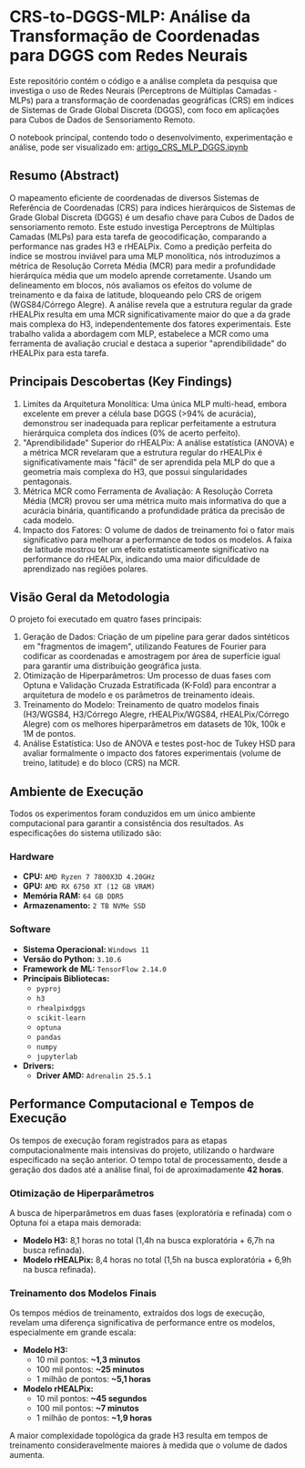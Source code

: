 # CRS-to-DGGS-MLP: Análise da Transformação de Coordenadas para DGGS com Redes Neurais

Este repositório contém o código e a análise completa da pesquisa que investiga o uso de Redes Neurais (Perceptrons de Múltiplas Camadas - MLPs) para a transformação de coordenadas geográficas (CRS) em índices de Sistemas de Grade Global Discreta (DGGS), com foco em aplicações para Cubos de Dados de Sensoriamento Remoto.

O notebook principal, contendo todo o desenvolvimento, experimentação e análise, pode ser visualizado em:
[artigo_CRS_MLP_DGGS.ipynb](https://github.com/ICartCWB/crs-to-dggs-mlp/blob/main/artigo_CRS_MLP_DGGS.ipynb)

## Resumo (Abstract)

O mapeamento eficiente de coordenadas de diversos Sistemas de Referência de Coordenadas (CRS) para índices hierárquicos de Sistemas de Grade Global Discreta (DGGS) é um desafio chave para Cubos de Dados de sensoriamento remoto. Este estudo investiga Perceptrons de Múltiplas Camadas (MLPs) para esta tarefa de geocodificação, comparando a performance nas grades H3 e rHEALPix. Como a predição perfeita do índice se mostrou inviável para uma MLP monolítica, nós introduzimos a métrica de Resolução Correta Média (MCR) para medir a profundidade hierárquica média que um modelo aprende corretamente. Usando um delineamento em blocos, nós avaliamos os efeitos do volume de treinamento e da faixa de latitude, bloqueando pelo CRS de origem (WGS84/Córrego Alegre). A análise revela que a estrutura regular da grade rHEALPix resulta em uma MCR significativamente maior do que a da grade mais complexa do H3, independentemente dos fatores experimentais. Este trabalho valida a abordagem com MLP, estabelece a MCR como uma ferramenta de avaliação crucial e destaca a superior "aprendibilidade" do rHEALPix para esta tarefa.

## Principais Descobertas (Key Findings)

1. Limites da Arquitetura Monolítica: Uma única MLP multi-head, embora excelente em prever a célula base DGGS (>94% de acurácia), demonstrou ser inadequada para replicar perfeitamente a estrutura hierárquica completa dos índices (0% de acerto perfeito).
2. "Aprendibilidade" Superior do rHEALPix: A análise estatística (ANOVA) e a métrica MCR revelaram que a estrutura regular do rHEALPix é significativamente mais "fácil" de ser aprendida pela MLP do que a geometria mais complexa do H3, que possui singularidades pentagonais.
3. Métrica MCR como Ferramenta de Avaliação: A Resolução Correta Média (MCR) provou ser uma métrica muito mais informativa do que a acurácia binária, quantificando a profundidade prática da precisão de cada modelo.
4. Impacto dos Fatores: O volume de dados de treinamento foi o fator mais significativo para melhorar a performance de todos os modelos. A faixa de latitude mostrou ter um efeito estatisticamente significativo na performance do rHEALPix, indicando uma maior dificuldade de aprendizado nas regiões polares.

## Visão Geral da Metodologia

O projeto foi executado em quatro fases principais:
1. Geração de Dados: Criação de um pipeline para gerar dados sintéticos em "fragmentos de imagem", utilizando Features de Fourier para codificar as coordenadas e amostragem por área de superfície igual para garantir uma distribuição geográfica justa.
2. Otimização de Hiperparâmetros: Um processo de duas fases com Optuna e Validação Cruzada Estratificada (K-Fold) para encontrar a arquitetura de modelo e os parâmetros de treinamento ideais.
3. Treinamento do Modelo: Treinamento de quatro modelos finais (H3/WGS84, H3/Córrego Alegre, rHEALPix/WGS84, rHEALPix/Córrego Alegre) com os melhores hiperparâmetros em datasets de 10k, 100k e 1M de pontos.
4. Análise Estatística: Uso de ANOVA e testes post-hoc de Tukey HSD para avaliar formalmente o impacto dos fatores experimentais (volume de treino, latitude) e do bloco (CRS) na MCR.

## Ambiente de Execução

Todos os experimentos foram conduzidos em um único ambiente computacional para garantir a consistência dos resultados. As especificações do sistema utilizado são:

### Hardware
* **CPU:** `AMD Ryzen 7 7800X3D 4.20GHz`
* **GPU:** `AMD RX 6750 XT (12 GB VRAM)`
* **Memória RAM:** `64 GB DDR5`
* **Armazenamento:** `2 TB NVMe SSD`

### Software
* **Sistema Operacional:** `Windows 11`
* **Versão do Python:** `3.10.6`
* **Framework de ML:** `TensorFlow 2.14.0`
* **Principais Bibliotecas:**
    * `pyproj`
    * `h3` 
    * `rhealpixdggs` 
    * `scikit-learn`
    * `optuna` 
    * `pandas`
    * `numpy` 
    * `jupyterlab`
* **Drivers:**
    * **Driver AMD:** `Adrenalin 25.5.1`

## Performance Computacional e Tempos de Execução

Os tempos de execução foram registrados para as etapas computacionalmente mais intensivas do projeto, utilizando o hardware especificado na seção anterior. O tempo total de processamento, desde a geração dos dados até a análise final, foi de aproximadamente **42 horas**.

### Otimização de Hiperparâmetros

A busca de hiperparâmetros em duas fases (exploratória e refinada) com o Optuna foi a etapa mais demorada:

* **Modelo H3:** 8,1 horas no total (1,4h na busca exploratória + 6,7h na busca refinada).
* **Modelo rHEALPix:** 8,4 horas no total (1,5h na busca exploratória + 6,9h na busca refinada).

### Treinamento dos Modelos Finais

Os tempos médios de treinamento, extraídos dos logs de execução, revelam uma diferença significativa de performance entre os modelos, especialmente em grande escala:

* **Modelo H3:**
    * 10 mil pontos: **~1,3 minutos**
    * 100 mil pontos: **~25 minutos**
    * 1 milhão de pontos: **~5,1 horas**
* **Modelo rHEALPix:**
    * 10 mil pontos: **~45 segundos**
    * 100 mil pontos: **~7 minutos**
    * 1 milhão de pontos: **~1,9 horas**

A maior complexidade topológica da grade H3 resulta em tempos de treinamento consideravelmente maiores à medida que o volume de dados aumenta.
